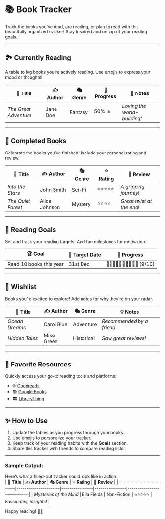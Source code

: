 # 📚 **Book Tracker**

Track the books you’ve read, are reading, or plan to read with this beautifully organized tracker! Stay inspired and on top of your reading goals.

---

## 🏞️ **Currently Reading**
A table to log books you're actively reading. Use emojis to express your mood or thoughts!

| 📖 **Title**            | ✍️ **Author**       | 🎭 **Genre**    | 🔄 **Progress** | 📝 **Notes**                 |
|-------------------------|---------------------|-----------------|----------------|-----------------------------|
| *The Great Adventure*  | Jane Doe            | Fantasy         | 50% 📊         | *Loving the world-building!*|

---

## 🎉 **Completed Books**
Celebrate the books you’ve finished! Include your personal rating and review.

| 📖 **Title**            | ✍️ **Author**       | 🎭 **Genre**    | ⭐ **Rating**   | 💬 **Review**               |
|-------------------------|---------------------|-----------------|----------------|-----------------------------|
| *Into the Stars*       | John Smith          | Sci-Fi          | ⭐⭐⭐⭐⭐         | *A gripping journey!*       |
| *The Quiet Forest*     | Alice Johnson       | Mystery         | ⭐⭐⭐⭐          | *Great twist at the end!*   |

---

## 🎯 **Reading Goals**
Set and track your reading targets! Add fun milestones for motivation. 

| 🏆 **Goal**             | 📅 **Target Date** | 🚀 **Progress** |
|-------------------------|-------------------|----------------|
| Read 10 books this year | 31st Dec          | 📖📖📖📖📖📖📖📖📖📗 (9/10)|

---

## 🌟 **Wishlist**
Books you’re excited to explore! Add notes for why they’re on your radar.  

| 📖 **Title**            | ✍️ **Author**       | 🎭 **Genre**    | 💡 **Notes**               |
|-------------------------|---------------------|-----------------|---------------------------|
| *Ocean Dreams*         | Carol Blue          | Adventure       | *Recommended by a friend* |
| *Hidden Tales*         | Mike Green          | Historical      | *Saw great reviews!*      |

---

## 🔗 **Favorite Resources**
Quickly access your go-to reading tools and platforms:  
- 🌐 [Goodreads](https://www.goodreads.com)  
- 📚 [Google Books](https://books.google.com)  
- 🏛️ [LibraryThing](https://www.librarything.com)  

---

## ✨ **How to Use**
1. Update the tables as you progress through your books.
2. Use emojis to personalize your tracker.
3. Keep track of your reading habits with the **Goals** section.
4. Share this tracker with friends to compare reading lists!

---

### Sample Output:
Here’s what a filled-out tracker could look like in action:  
| 📖 **Title**             | ✍️ **Author**        | 🎭 **Genre**    | ⭐ **Rating**   | 💬 **Review**              |
|--------------------------|----------------------|----------------|----------------|----------------------------|
| *Mysteries of the Mind* | Ella Fields          | Non-Fiction    | ⭐⭐⭐⭐⭐         | *Fascinating insights!*    |

Happy reading! 📖✨
